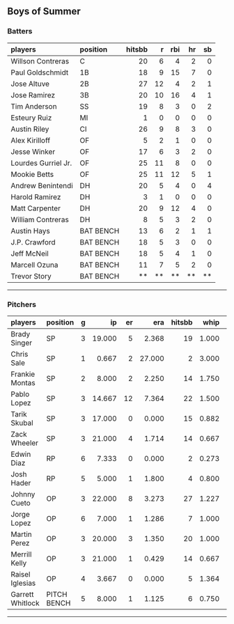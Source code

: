 ## Boys of Summer

### Batters

 
|players             |position  | hitsbb|  r| rbi| hr| sb| 
|:-------------------|:---------|------:|--:|---:|--:|--:| 
|Willson Contreras   |C         |     20|  6|   4|  2|  0| 
|Paul Goldschmidt    |1B        |     18|  9|  15|  7|  0| 
|Jose Altuve         |2B        |     27| 12|   4|  2|  1| 
|Jose Ramirez        |3B        |     20| 10|  16|  4|  1| 
|Tim Anderson        |SS        |     19|  8|   3|  0|  2| 
|Esteury Ruiz        |MI        |      1|  0|   0|  0|  0| 
|Austin Riley        |CI        |     26|  9|   8|  3|  0| 
|Alex Kirilloff      |OF        |      5|  2|   1|  0|  0| 
|Jesse Winker        |OF        |     17|  6|   3|  2|  0| 
|Lourdes Gurriel Jr. |OF        |     25| 11|   8|  0|  0| 
|Mookie Betts        |OF        |     25| 11|  12|  5|  1| 
|Andrew Benintendi   |DH        |     20|  5|   4|  0|  4| 
|Harold Ramirez      |DH        |      3|  1|   0|  0|  0| 
|Matt Carpenter      |DH        |     20|  9|  12|  4|  0| 
|William Contreras   |DH        |      8|  5|   3|  2|  0| 
|Austin Hays         |BAT BENCH |     13|  6|   2|  1|  1| 
|J.P. Crawford       |BAT BENCH |     18|  5|   3|  0|  0| 
|Jeff McNeil         |BAT BENCH |     18|  5|   4|  1|  0| 
|Marcell Ozuna       |BAT BENCH |     11|  7|   5|  2|  0| 
|Trevor Story        |BAT BENCH |     **| **|  **| **| **| 


* * *

### Pitchers

 
|players          |position    |  g|     ip| er|    era| hitsbb|  whip| so|  w| sv| 
|:----------------|:-----------|--:|------:|--:|------:|------:|-----:|--:|--:|--:| 
|Brady Singer     |SP          |  3| 19.000|  5|  2.368|     19| 1.000| 25|  0|  0| 
|Chris Sale       |SP          |  1|  0.667|  2| 27.000|      2| 3.000|  0|  0|  0| 
|Frankie Montas   |SP          |  2|  8.000|  2|  2.250|     14| 1.750|  9|  1|  0| 
|Pablo Lopez      |SP          |  3| 14.667| 12|  7.364|     22| 1.500| 18|  1|  0| 
|Tarik Skubal     |SP          |  3| 17.000|  0|  0.000|     15| 0.882| 15|  1|  0| 
|Zack Wheeler     |SP          |  3| 21.000|  4|  1.714|     14| 0.667| 21|  2|  0| 
|Edwin Diaz       |RP          |  6|  7.333|  0|  0.000|      2| 0.273| 14|  0|  5| 
|Josh Hader       |RP          |  5|  5.000|  1|  1.800|      4| 0.800|  8|  2|  2| 
|Johnny Cueto     |OP          |  3| 22.000|  8|  3.273|     27| 1.227|  6|  0|  0| 
|Jorge Lopez      |OP          |  6|  7.000|  1|  1.286|      7| 1.000|  7|  1|  3| 
|Martin Perez     |OP          |  3| 20.000|  3|  1.350|     20| 1.000| 21|  2|  0| 
|Merrill Kelly    |OP          |  3| 21.000|  1|  0.429|     14| 0.667| 20|  2|  0| 
|Raisel Iglesias  |OP          |  4|  3.667|  0|  0.000|      5| 1.364|  2|  0|  1| 
|Garrett Whitlock |PITCH BENCH |  5|  8.000|  1|  1.125|      6| 0.750|  8|  0|  2| 


* * *


